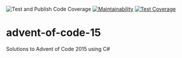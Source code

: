 ![Test and Publish Code Coverage](https://github.com/dfar-io/advent-of-code-15/actions/workflows/test-publish-code-coverage.yml/badge.svg)
[![Maintainability](https://api.codeclimate.com/v1/badges/d110e5dc9e56c9b8450b/maintainability)](https://codeclimate.com/github/dfar-io/advent-of-code-15/maintainability)
[![Test Coverage](https://api.codeclimate.com/v1/badges/d110e5dc9e56c9b8450b/test_coverage)](https://codeclimate.com/github/dfar-io/advent-of-code-15/test_coverage)

# advent-of-code-15
Solutions to Advent of Code 2015 using C#